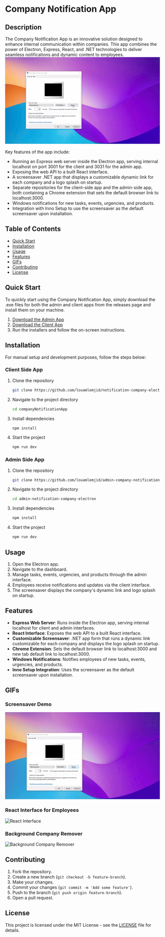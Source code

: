 # Company Notification App

## Description

The Company Notification App is an innovative solution designed to enhance internal communication within companies. This app combines the power of Electron, Express, React, and .NET technologies to deliver seamless notifications and dynamic content to employees.
![React Interface](./gifs/intro.gif)

Key features of the app include:
- Running an Express web server inside the Electron app, serving internal localhost on port 3001 for the client and 3031 for the admin app.
- Exposing the web API to a built React interface.
- A screensaver .NET app that displays a customizable dynamic link for each company and a logo splash on startup.
- Separate repositories for the client-side app and the admin-side app, both containing a Chrome extension that sets the default browser link to localhost:3000.
- Windows notifications for new tasks, events, urgencies, and products.
- Integration with Inno Setup to use the screensaver as the default screensaver upon installation.

## Table of Contents

- [Quick Start](#quick-start)
- [Installation](#installation)
- [Usage](#usage)
- [Features](#features)
- [GIFs](#gifs)
- [Contributing](#contributing)
- [License](#license)

## Quick Start

To quickly start using the Company Notification App, simply download the .exe files for both the admin and client apps from the releases page and install them on your machine.

1. [Download the Admin App](link-to-admin-app-exe)
2. [Download the Client App](https://drive.google.com/file/d/1RSMvys3nbNI68p9Sb4pxi5tS-ofMw7bq/view?usp=drive_link)
3. Run the installers and follow the on-screen instructions.

## Installation

For manual setup and development purposes, follow the steps below:

### Client Side App

1. Clone the repository
    ```bash
    git clone https://github.com/louamlemjid/notification-company-electron.git
    ```
2. Navigate to the project directory
    ```bash
    cd companyNotificationApp
    ```
3. Install dependencies
    ```bash
    npm install
    ```
4. Start the project
    ```bash
    npm run dev
    ```

### Admin Side App

1. Clone the repository
    ```bash
    git clone https://github.com/louamlemjid/admin-company-notification-app.git
    ```
2. Navigate to the project directory
    ```bash
    cd admin-notification-company-electron
    ```
3. Install dependencies
    ```bash
    npm install
    ```
4. Start the project
    ```bash
    npm run dev
    ```

## Usage

1. Open the Electron app.
2. Navigate to the dashboard.
3. Manage tasks, events, urgencies, and products through the admin interface.
4. Employees receive notifications and updates via the client interface.
5. The screensaver displays the company's dynamic link and logo splash on startup.

## Features

- **Express Web Server**: Runs inside the Electron app, serving internal localhost for client and admin interfaces.
- **React Interface**: Exposes the web API to a built React interface.
- **Customizable Screensaver**: .NET app form that runs a dynamic link customizable for each company and displays the logo splash on startup.
- **Chrome Extension**: Sets the default browser link to localhost:3000 and new tab default link to localhost:3000.
- **Windows Notifications**: Notifies employees of new tasks, events, urgencies, and products.
- **Inno Setup Integration**: Uses the screensaver as the default screensaver upon installation.

## GIFs

### Screensaver Demo
![Screensaver Demo](./gifs/screensaver.gif)

### React Interface for Employees
![React Interface](link-to-react-interface-gif)

### Background Company Remover
![Background Company Remover](./gifs/bgrmove.gif)

## Contributing

1. Fork the repository.
2. Create a new branch (`git checkout -b feature-branch`).
3. Make your changes.
4. Commit your changes (`git commit -m 'Add some feature'`).
5. Push to the branch (`git push origin feature-branch`).
6. Open a pull request.

## License

This project is licensed under the MIT License - see the [LICENSE](LICENSE) file for details.
